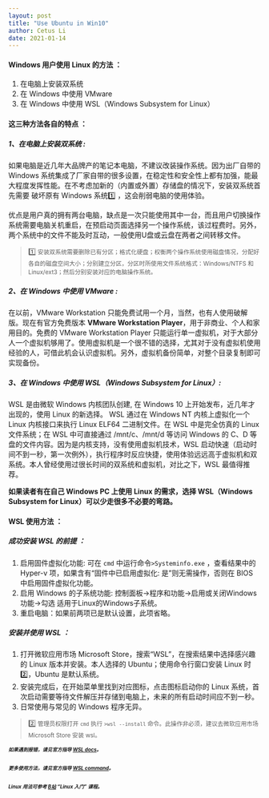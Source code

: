 ```yaml
---
layout: post
title: "Use Ubuntu in Win10"
author: Cetus Li
date: 2021-01-14
---
```

#### <b>Windows 用户使用 Linux 的方法 ：</b>
1. 在电脑上安装双系统
2. 在 Windows 中使用 VMware
3. 在 Windows 中使用 WSL（Windows Subsystem for Linux）

#### <b>这三种方法各自的特点 ：</b>
##### 1、在电脑上安装双系统 :
如果电脑是近几年大品牌产的笔记本电脑，不建议改装操作系统。因为出厂自带的 Windows 系统集成了厂家自带的很多设置，在稳定性和安全性上都有加强，能最大程度发挥性能。在不考虑加新的（内置或外置）存储盘的情况下，安装双系统首先需要 破坏原有 Windows 系统:one: ，这会削弱电脑的使用体验。

优点是用户真的拥有两台电脑，缺点是一次只能使用其中一台，而且用户切换操作系统需要电脑关机重启，在预启动页面选择另一个操作系统，该过程费时。另外，两个系统中的文件不能及时互动，一般使用U盘或云盘在两者之间转移文件。

>:one:<small> 安装双系统需要删除已有分区；格式化硬盘；权衡两个操作系统使用磁盘情况，分配好各自的磁盘空间大小；分别建立分区，分区时所使用文件系统格式：Windows/NTFS 和 Linux/ext3；然后分别安装对应的电脑操作系统。</small>

##### 2、在 Windows 中使用 VMware :
在以前，VMware Workstation 只能免费试用一个月，当然，也有人使用破解版。现在有官方免费版本 <b>VMware Workstation Player</b>，用于非商业、个人和家用目的。免费的 VMware Workstation Player 只能运行单一虚拟机，对于大部分人一个虚拟机够用了。使用虚拟机是一个很不错的选择，尤其对于没有虚拟机使用经验的人，可借此机会认识虚拟机。另外，虚拟机备份简单，对整个目录复制即可实现备份。

##### 3、在 Windows 中使用 WSL（Windows Subsystem for Linux）:
WSL 是由微软 Windows 内核团队创建, 在 Windows 10 上开始发布，近几年才出现的，使用 Linux 的新选择。 WSL 通过在 Windows NT 内核上虚拟化一个 Linux 内核接口来执行 Linux ELF64 二进制文件。在 WSL 中是完全仿真的 Linux 文件系统；在 WSL 中可直接通过 /mnt/c、/mnt/d 等访问 Windows 的 C、D 等盘的文件内容。因为是内核支持，没有使用虚拟机技术，WSL 启动快速（启动时间不到一秒，第一次例外），执行程序时反应快捷，使用体验远远高于虚拟机和双系统。本人曾经使用过很长时间的双系统和虚拟机，对比之下，WSL 最值得推荐。

<b>如果读者有在自己 Windows PC 上使用 Linux 的需求，选择 WSL（Windows Subsystem for Linux）可以少走很多不必要的弯路。</b>

#### <b>WSL 使用方法 ：</b>
##### 成功安装 WSL 的前提 ：
1. 启用固件虚拟化功能: 可在 `cmd` 中运行命令`>Systeminfo.exe` ，查看结果中的 Hyper-v 项，如果含有“固件中已启用虚拟化: 是”则无需操作，否则在 BIOS 中启用固件虚拟化功能。
2. 启用 Windows 的子系统功能: 控制面板->程序和功能->启用或关闭Windows功能->勾选 适用于Linux的Windows子系统。
3. 重启电脑：如果前两项已是默认设置，此项省略。
 
##### 安装并使用 WSL ：
1. 打开微软应用市场 Microsoft Store，搜索“WSL”，在搜索结果中选择感兴趣的 Linux 版本并安装。本人选择的 Ubuntu；使用命令行窗口安装 Linux 时:two:，Ubuntu 是默认系统。 
2. 安装完成后，在开始菜单里找到对应图标，点击图标启动你的 Linux 系统，首次启动需要等待文件解压并存储到电脑上，未来的所有启动时间应不到一秒。
3. 日常使用与常见的 Windows 程序无异。

>:two:<small> 管理员权限打开 `cmd` 执行 `>wsl --install` 命令。此操作非必须，建议去微软应用市场 Microsoft Store 安装 wsl。<small/>

###### <b>如果遇到报错，请见官方指导 <i>[WSL docs][wsl-docs]。</i></b>

###### <b>更多使用方法，请见官方指导 <i>[WSL command][wsl-command]。</i></b>

###### <b>Linux 用法可参考 [B站][bilibili] “Linux 入门” 课程。</b>



[wsl-docs]: https://docs.microsoft.com/zh-cn/windows/wsl/
[wsl-command]: https://docs.microsoft.com/zh-cn/windows/wsl/wsl-config
[bilibili]: https://www.bilibili.com
